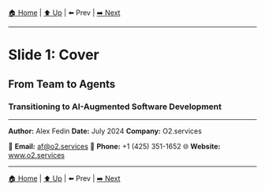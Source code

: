 [🏠 Home](../slide-deck.md) | [⬆️ Up](../slide-deck.md) | ⬅️ Prev | [➡️ Next](slide-02-classical-team.md)

---

# Slide 1: Cover

## From Team to Agents

### Transitioning to AI-Augmented Software Development

---

**Author:** Alex Fedin
**Date:** July 2024
**Company:** O2.services

📧 **Email:** af@o2.services
📱 **Phone:** +1 (425) 351-1652
🌐 **Website:** www.o2.services

---

[🏠 Home](../slide-deck.md) | [⬆️ Up](../slide-deck.md) | ⬅️ Prev | [➡️ Next](slide-02-classical-team.md)
